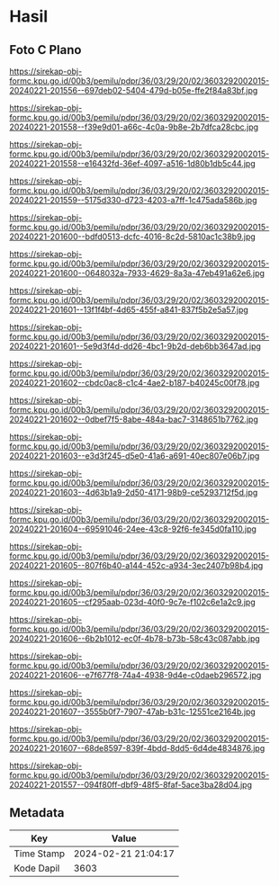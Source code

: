 # Hasil

## Foto C Plano

https://sirekap-obj-formc.kpu.go.id/00b3/pemilu/pdpr/36/03/29/20/02/3603292002015-20240221-201556--697deb02-5404-479d-b05e-ffe2f84a83bf.jpg

https://sirekap-obj-formc.kpu.go.id/00b3/pemilu/pdpr/36/03/29/20/02/3603292002015-20240221-201558--f39e9d01-a66c-4c0a-9b8e-2b7dfca28cbc.jpg

https://sirekap-obj-formc.kpu.go.id/00b3/pemilu/pdpr/36/03/29/20/02/3603292002015-20240221-201558--e16432fd-36ef-4097-a516-1d80b1db5c44.jpg

https://sirekap-obj-formc.kpu.go.id/00b3/pemilu/pdpr/36/03/29/20/02/3603292002015-20240221-201559--5175d330-d723-4203-a7ff-1c475ada586b.jpg

https://sirekap-obj-formc.kpu.go.id/00b3/pemilu/pdpr/36/03/29/20/02/3603292002015-20240221-201600--bdfd0513-dcfc-4016-8c2d-5810ac1c38b9.jpg

https://sirekap-obj-formc.kpu.go.id/00b3/pemilu/pdpr/36/03/29/20/02/3603292002015-20240221-201600--0648032a-7933-4629-8a3a-47eb491a62e6.jpg

https://sirekap-obj-formc.kpu.go.id/00b3/pemilu/pdpr/36/03/29/20/02/3603292002015-20240221-201601--13f1f4bf-4d65-455f-a841-837f5b2e5a57.jpg

https://sirekap-obj-formc.kpu.go.id/00b3/pemilu/pdpr/36/03/29/20/02/3603292002015-20240221-201601--5e9d3f4d-dd26-4bc1-9b2d-deb6bb3647ad.jpg

https://sirekap-obj-formc.kpu.go.id/00b3/pemilu/pdpr/36/03/29/20/02/3603292002015-20240221-201602--cbdc0ac8-c1c4-4ae2-b187-b40245c00f78.jpg

https://sirekap-obj-formc.kpu.go.id/00b3/pemilu/pdpr/36/03/29/20/02/3603292002015-20240221-201602--0dbef7f5-8abe-484a-bac7-3148651b7762.jpg

https://sirekap-obj-formc.kpu.go.id/00b3/pemilu/pdpr/36/03/29/20/02/3603292002015-20240221-201603--e3d3f245-d5e0-41a6-a691-40ec807e06b7.jpg

https://sirekap-obj-formc.kpu.go.id/00b3/pemilu/pdpr/36/03/29/20/02/3603292002015-20240221-201603--4d63b1a9-2d50-4171-98b9-ce5293712f5d.jpg

https://sirekap-obj-formc.kpu.go.id/00b3/pemilu/pdpr/36/03/29/20/02/3603292002015-20240221-201604--69591046-24ee-43c8-92f6-fe345d0fa110.jpg

https://sirekap-obj-formc.kpu.go.id/00b3/pemilu/pdpr/36/03/29/20/02/3603292002015-20240221-201605--807f6b40-a144-452c-a934-3ec2407b98b4.jpg

https://sirekap-obj-formc.kpu.go.id/00b3/pemilu/pdpr/36/03/29/20/02/3603292002015-20240221-201605--cf295aab-023d-40f0-9c7e-f102c6e1a2c9.jpg

https://sirekap-obj-formc.kpu.go.id/00b3/pemilu/pdpr/36/03/29/20/02/3603292002015-20240221-201606--6b2b1012-ec0f-4b78-b73b-58c43c087abb.jpg

https://sirekap-obj-formc.kpu.go.id/00b3/pemilu/pdpr/36/03/29/20/02/3603292002015-20240221-201606--e7f677f8-74a4-4938-9d4e-c0daeb296572.jpg

https://sirekap-obj-formc.kpu.go.id/00b3/pemilu/pdpr/36/03/29/20/02/3603292002015-20240221-201607--3555b0f7-7907-47ab-b31c-12551ce2164b.jpg

https://sirekap-obj-formc.kpu.go.id/00b3/pemilu/pdpr/36/03/29/20/02/3603292002015-20240221-201607--68de8597-839f-4bdd-8dd5-6d4de4834876.jpg

https://sirekap-obj-formc.kpu.go.id/00b3/pemilu/pdpr/36/03/29/20/02/3603292002015-20240221-201557--094f80ff-dbf9-48f5-8faf-5ace3ba28d04.jpg


## Metadata

| Key        | Value               |
| ---------- | ------------------- |
| Time Stamp | 2024-02-21 21:04:17 |
| Kode Dapil | 3603                |



